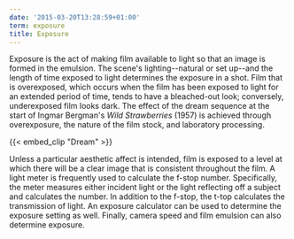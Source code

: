 ```yaml
---
date: '2015-03-20T13:28:59+01:00'
term: exposure
title: Exposure
---
```


Exposure is the act of making film available to light so that an image
is formed in the emulsion.<!--more--> The scene's lighting--natural or set
up--and the length of time exposed to light determines the exposure in
a shot. Film that is overexposed, which occurs when the film has been
exposed to light for an extended period of time, tends to have a
bleached-out look; conversely, underexposed film looks dark. The
effect of the dream sequence at the start of Ingmar Bergman's <i>Wild
Strawberries</i> (1957) is achieved through overexposure, the nature of
the film stock, and laboratory processing.

{{< embed_clip "Dream" >}}

Unless a particular aesthetic affect is intended, film is exposed to a
level at which there will be a clear image that is consistent
throughout the film. A light meter is frequently used to calculate the
f-stop number. Specifically, the meter measures either incident light
or the light reflecting off a subject and calculates the number. In
addition to the f-stop, the t-top calculates the transmission of
light. An exposure calculator can be used to determine the exposure
setting as well. Finally, camera speed and film emulsion can also
determine exposure.